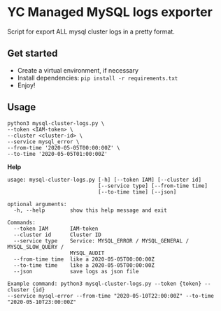# YC Managed MySQL logs exporter

Script for export ALL mysql cluster logs in a pretty format.

## Get started

* Create a virtual environment, if necessary  
* Install dependencies: `pip install -r requirements.txt`  
* Enjoy!  

## Usage

```
python3 mysql-cluster-logs.py \
--token <IAM-token> \
--cluster <cluster-id> \
--service mysql_error \
--from-time '2020-05-05T00:00:00Z' \
--to-time '2020-05-05T01:00:00Z'
```

**Help**
```
usage: mysql-cluster-logs.py [-h] [--token IAM] [--cluster id]
                             [--service type] [--from-time time]
                             [--to-time time] [--json]

optional arguments:
  -h, --help        show this help message and exit

Commands:
  --token IAM       IAM-token
  --cluster id      Cluster ID
  --service type    Service: MYSQL_ERROR / MYSQL_GENERAL / MYSQL_SLOW_QUERY /
                    MYSQL_AUDIT
  --from-time time  like a 2020-05-05T00:00:00Z
  --to-time time    like a 2020-05-05T00:00:00Z
  --json            save logs as json file

Example command: python3 mysql-cluster-logs.py --token {token} --cluster {id}
--service mysql-error --from-time "2020-05-10T22:00:00Z" --to-time
"2020-05-10T23:00:00Z"
```